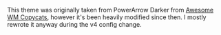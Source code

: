 This theme was originally taken from PowerArrow Darker from [Awesome WM Copycats](https://github.com/lcpz/awesome-copycats), however it's been heavily modified since then. I mostly rewrote it anyway during the v4 config change.
